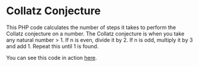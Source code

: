 # Collatz Conjecture
This PHP code calculates the number of steps it takes to perform the Collatz conjecture on a number. The Collatz conjecture is when you take any natural number > 1. If n is even, divide it by 2. If n is odd, multiply it by 3 and add 1. Repeat this until 1 is found.

You can see this code in action <a href="http://www.conorwalsh.net/algorithms/collatz/" target="_blank">here</a>.
